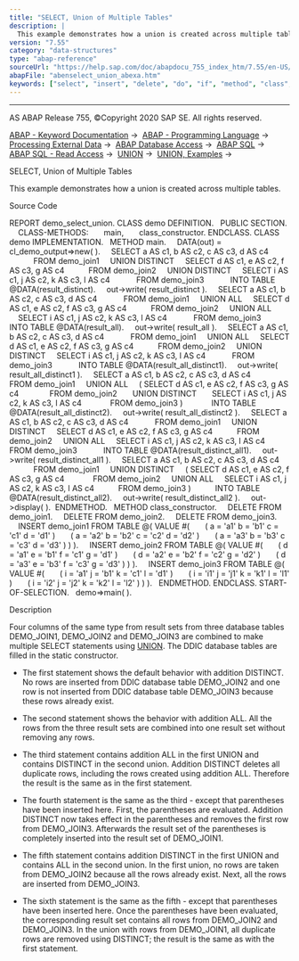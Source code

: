 ```yaml
---
title: "SELECT, Union of Multiple Tables"
description: |
  This example demonstrates how a union is created across multiple tables. Source Code REPORT demo_select_union. CLASS demo DEFINITION. PUBLIC SECTION. CLASS-METHODS: main, class_constructor. ENDCLASS. CLASS demo IMPLEMENTATION. METHOD main. DATA(out) = cl_demo_output=>new( ). SELECT a AS c1, b A
version: "7.55"
category: "data-structures"
type: "abap-reference"
sourceUrl: "https://help.sap.com/doc/abapdocu_755_index_htm/7.55/en-US/abenselect_union_abexa.htm"
abapFile: "abenselect_union_abexa.htm"
keywords: ["select", "insert", "delete", "do", "if", "method", "class", "data", "abenselect", "union", "abexa"]
---
```


* * *

AS ABAP Release 755, ©Copyright 2020 SAP SE. All rights reserved.

[ABAP - Keyword Documentation](https://help.sap.com/doc/abapdocu_755_index_htm/7.55/en-US/abenabap.htm) →  [ABAP - Programming Language](https://help.sap.com/doc/abapdocu_755_index_htm/7.55/en-US/abenabap_reference.htm) →  [Processing External Data](https://help.sap.com/doc/abapdocu_755_index_htm/7.55/en-US/abenabap_language_external_data.htm) →  [ABAP Database Access](https://help.sap.com/doc/abapdocu_755_index_htm/7.55/en-US/abenabap_sql.htm) →  [ABAP SQL](https://help.sap.com/doc/abapdocu_755_index_htm/7.55/en-US/abenopensql.htm) →  [ABAP SQL - Read Access](https://help.sap.com/doc/abapdocu_755_index_htm/7.55/en-US/abenopen_sql_reading.htm) →  [UNION](https://help.sap.com/doc/abapdocu_755_index_htm/7.55/en-US/abapunion.htm) →  [UNION, Examples](https://help.sap.com/doc/abapdocu_755_index_htm/7.55/en-US/abenunion_abexas.htm) → 

SELECT, Union of Multiple Tables

This example demonstrates how a union is created across multiple tables.

Source Code

REPORT demo\_select\_union.
CLASS demo DEFINITION.
  PUBLIC SECTION.
    CLASS-METHODS:
      main,
      class\_constructor.
ENDCLASS.
CLASS demo IMPLEMENTATION.
  METHOD main.
    DATA(out) = cl\_demo\_output=>new( ).
    SELECT a AS c1, b AS c2, c AS c3, d AS c4
           FROM demo\_join1
    UNION DISTINCT
    SELECT d AS c1, e AS c2, f AS c3, g AS c4
          FROM demo\_join2
    UNION DISTINCT
    SELECT i AS c1, j AS c2, k AS c3, l AS c4
           FROM demo\_join3
           INTO TABLE @DATA(result\_distinct).
    out->write( result\_distinct ).
    SELECT a AS c1, b AS c2, c AS c3, d AS c4
           FROM demo\_join1
    UNION ALL
    SELECT d AS c1, e AS c2, f AS c3, g AS c4
          FROM demo\_join2
    UNION ALL
    SELECT i AS c1, j AS c2, k AS c3, l AS c4
           FROM demo\_join3
           INTO TABLE @DATA(result\_all).
    out->write( result\_all ).
    SELECT a AS c1, b AS c2, c AS c3, d AS c4
           FROM demo\_join1
    UNION ALL
    SELECT d AS c1, e AS c2, f AS c3, g AS c4
          FROM demo\_join2
    UNION DISTINCT
    SELECT i AS c1, j AS c2, k AS c3, l AS c4
           FROM demo\_join3
           INTO TABLE @DATA(result\_all\_distinct1).
    out->write( result\_all\_distinct1 ).
    SELECT a AS c1, b AS c2, c AS c3, d AS c4
           FROM demo\_join1
    UNION ALL
    ( SELECT d AS c1, e AS c2, f AS c3, g AS c4
             FROM demo\_join2
      UNION DISTINCT
      SELECT i AS c1, j AS c2, k AS c3, l AS c4
            FROM demo\_join3 )
            INTO TABLE @DATA(result\_all\_distinct2).
    out->write( result\_all\_distinct2 ).
    SELECT a AS c1, b AS c2, c AS c3, d AS c4
           FROM demo\_join1
    UNION DISTINCT
    SELECT d AS c1, e AS c2, f AS c3, g AS c4
          FROM demo\_join2
    UNION ALL
    SELECT i AS c1, j AS c2, k AS c3, l AS c4
           FROM demo\_join3
           INTO TABLE @DATA(result\_distinct\_all1).
    out->write( result\_distinct\_all1 ).
    SELECT a AS c1, b AS c2, c AS c3, d AS c4
           FROM demo\_join1
    UNION DISTINCT
    ( SELECT d AS c1, e AS c2, f AS c3, g AS c4
            FROM demo\_join2
    UNION ALL
    SELECT i AS c1, j AS c2, k AS c3, l AS c4
          FROM demo\_join3 )
          INTO TABLE @DATA(result\_distinct\_all2).
    out->write( result\_distinct\_all2 ).
    out->display( ).  ENDMETHOD.
  METHOD class\_constructor.
    DELETE FROM demo\_join1.
    DELETE FROM demo\_join2.
    DELETE FROM demo\_join3.
    INSERT demo\_join1 FROM TABLE @( VALUE #(
      ( a = 'a1' b = 'b1' c = 'c1' d = 'd1' )
      ( a = 'a2' b = 'b2' c = 'c2' d = 'd2' )
      ( a = 'a3' b = 'b3' c = 'c3' d = 'd3' ) ) ).
    INSERT demo\_join2 FROM TABLE @( VALUE #(
      ( d = 'a1' e = 'b1' f = 'c1' g = 'd1' )
      ( d = 'a2' e = 'b2' f = 'c2' g = 'd2' )
      ( d = 'a3' e = 'b3' f = 'c3' g = 'd3' ) ) ).
    INSERT demo\_join3 FROM TABLE @( VALUE #(
      ( i = 'a1' j = 'b1' k = 'c1' l = 'd1' )
      ( i = 'i1' j = 'j1' k = 'k1' l = 'l1' )
      ( i = 'i2' j = 'j2' k = 'k2' l = 'l2' ) ) ).
  ENDMETHOD.
ENDCLASS.
START-OF-SELECTION.
  demo=>main( ).

Description

Four columns of the same type from result sets from three database tables DEMO\_JOIN1, DEMO\_JOIN2 and DEMO\_JOIN3 are combined to make multiple SELECT statements using [UNION](https://help.sap.com/doc/abapdocu_755_index_htm/7.55/en-US/abapunion.htm). The DDIC database tables are filled in the static constructor.

-   The first statement shows the default behavior with addition DISTINCT. No rows are inserted from DDIC database table DEMO\_JOIN2 and one row is not inserted from DDIC database table DEMO\_JOIN3 because these rows already exist.

-   The second statement shows the behavior with addition ALL. All the rows from the three result sets are combined into one result set without removing any rows.

-   The third statement contains addition ALL in the first UNION and contains DISTINCT in the second union. Addition DISTINCT deletes all duplicate rows, including the rows created using addition ALL. Therefore the result is the same as in the first statement.

-   The fourth statement is the same as the third - except that parentheses have been inserted here. First, the parentheses are evaluated. Addition DISTINCT now takes effect in the parentheses and removes the first row from DEMO\_JOIN3. Afterwards the result set of the parentheses is completely inserted into the result set of DEMO\_JOIN1.

-   The fifth statement contains addition DISTINCT in the first UNION and contains ALL in the second union. In the first union, no rows are taken from DEMO\_JOIN2 because all the rows already exist. Next, all the rows are inserted from DEMO\_JOIN3.

-   The sixth statement is the same as the fifth - except that parentheses have been inserted here. Once the parentheses have been evaluated, the corresponding result set contains all rows from DEMO\_JOIN2 and DEMO\_JOIN3. In the union with rows from DEMO\_JOIN1, all duplicate rows are removed using DISTINCT; the result is the same as with the first statement.
